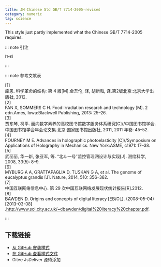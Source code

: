 ```yaml
---
title: JM Chinese Std GB/T 7714-2005-revised
category: numeric
tag: science
---
```


<!-- 此文件由脚本自动生成，请勿手动修改！ -->

This style just partly implemented what the Chinese GB/T 7714-2005 requires.


::: note 引注

<sup>[1–8]</sup>

:::



::: note 参考文献表

  <div class="csl-bib-body">
  <div class="csl-entry second-field-align-flush hangingindent-false " >
    <div class="csl-left-margin">[1]</div><div class="csl-right-inline">库恩. 科学革命的结构: 第 4 版[M].金吾伦, 译, 胡新和, 译.第2版北京:北京大学出版社, 2012.</div>
  </div> 
  <div class="csl-entry second-field-align-flush hangingindent-false " >
    <div class="csl-left-margin">[2]</div><div class="csl-right-inline">FAN X, SOMMERS C H. Food irradiation research and technology [M]. 2 edn.Ames, Iowa:Blackwell Publishing, 2013: 25–26.</div>
  </div> 
  <div class="csl-entry second-field-align-flush hangingindent-false " >
    <div class="csl-left-margin">[3]</div><div class="csl-right-inline">贾东琴, 柯平. 面向数字素养的高校图书馆数字服务体系研究[C]//中国图书馆学会.中国图书馆学会年会论文集.北京:国家图书馆出版社, 2011, 2011 年卷: 45–52.</div>
  </div> 
  <div class="csl-entry second-field-align-flush hangingindent-false " >
    <div class="csl-left-margin">[4]</div><div class="csl-right-inline">FOURNEY M E. Advances in holographic photoelasticity [C]//Symposium on Applications of Holography in Mechanics. New York:ASME, c1971: 17–38.</div>
  </div> 
  <div class="csl-entry second-field-align-flush hangingindent-false " >
    <div class="csl-left-margin">[5]</div><div class="csl-right-inline">武丽丽, 华一新, 张亚军, 等. “北斗一号”监控管理网设计与实现[J]. 测绘科学, 2008, 33(5): 8–9.</div>
  </div> 
  <div class="csl-entry second-field-align-flush hangingindent-false " >
    <div class="csl-left-margin">[6]</div><div class="csl-right-inline">MYBURG A A, GRATTAPAGLIA D, TUSKAN G A, et al. The genome of eucalyptus grandis [J]. Nature, 2014, 510: 356–362.</div>
  </div> 
  <div class="csl-entry second-field-align-flush hangingindent-false " >
    <div class="csl-left-margin">[7]</div><div class="csl-right-inline">中国互联网络信息中心. 第 29 次中国互联网络发展现状统计报告[R].2012.</div>
  </div> 
  <div class="csl-entry second-field-align-flush hangingindent-false " >
    <div class="csl-left-margin">[8]</div><div class="csl-right-inline">BAWDEN D. Origins and concepts of digital literacy [EB/OL]. (2008-05-04)[2013-03-08] .<a href="http://www.soi.city.ac.uk/~dbawden/digital%20literacy%20chapter.pdf">http://www.soi.city.ac.uk/~dbawden/digital%20literacy%20chapter.pdf</a>.</div>
  </div> 
  </div>


:::

<!-- more --> 

## 下载链接

- [从 GitHub 安装样式](https://github.com/zotero-cn/styles/./raw/main/src/gb-t-7714-2015/015jm-chinese-std-gb-t-7714-2005-revised/015jm-chinese-std-gb-t-7714-2005-revised.csl) 
- [在 GitHub 查看样式文件](https://github.com/zotero-cn/styles/./tree/main/src/gb-t-7714-2015/015jm-chinese-std-gb-t-7714-2005-revised/015jm-chinese-std-gb-t-7714-2005-revised.csl) 
- Gitee JsDeliver 源待添加

